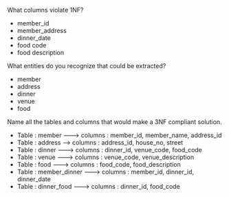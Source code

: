 What columns violate 1NF?

- member_id
- member_address
- dinner_date
- food code
- food description

What entities do you recognize that could be extracted?

- member
- address
- dinner
- venue
- food

Name all the tables and columns that would make a 3NF compliant solution.

- Table : member ---> columns : member_id, member_name, address_id
- Table : address --> columns : address_id, house_no, street
- Table : dinner ---> columns : dinner_id, venue_code, food_code
- Table : venue ---> columns : venue_code, venue_description
- Table : food ---> columns : food_code, food_description
- Table : member_dinner ---> columns : member_id, dinner_id, dinner_date
- Table : dinner_food ---> columns : dinner_id, food_code
